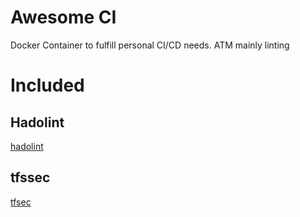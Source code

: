 # Awesome CI

Docker Container to fulfill personal CI/CD needs.
ATM mainly linting

# Included

## Hadolint
[hadolint](https://github.com/hadolint/hadolint)

## tfssec
[tfsec](https://github.com/aquasecurity/tfsec)